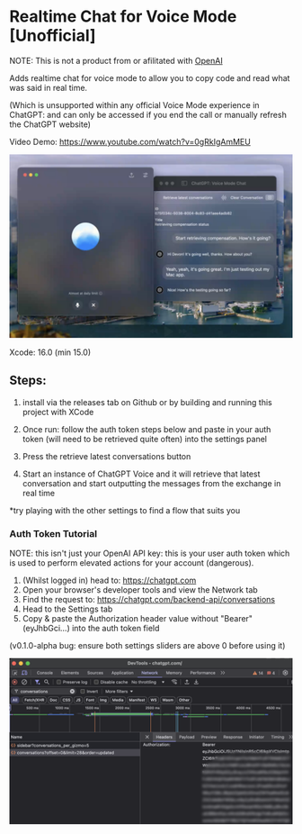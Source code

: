 # Realtime Chat for Voice Mode [Unofficial]

NOTE: This is not a product from or afilitated with [OpenAI](https://openai.com)

Adds realtime chat for voice mode to allow you to copy code and read what was said in real time.

(Which is unsupported within any official Voice Mode experience in ChatGPT: and can only be accessed if you end the call or manually refresh the ChatGPT website)

Video Demo: https://www.youtube.com/watch?v=0gRkIgAmMEU

![Example](/example.png)

Xcode: 16.0 (min 15.0)

## Steps:

1. install via the releases tab on Github or by building and running this project with XCode

2. Once run: follow the auth token steps below and paste in your auth token (will need to be retrieved quite often) into the settings panel

3. Press the retrieve latest conversations button

4. Start an instance of ChatGPT Voice and it will retrieve that latest conversation and start outputting the messages from the exchange in real time

\*try playing with the other settings to find a flow that suits you

### Auth Token Tutorial

NOTE: this isn't just your OpenAI API key: this is your user auth token which is used to perform elevated actions for your account (dangerous).

1. (Whilst logged in) head to: https://chatgpt.com
2. Open your browser's developer tools and view the Network tab
3. Find the request to: https://chatgpt.com/backend-api/conversations
4. Head to the Settings tab
5. Copy & paste the Authorization header value without "Bearer" (eyJhbGci...) into the auth token field
   
(v0.1.0-alpha bug: ensure both settings sliders are above 0 before using it) 

![Auth Token Tutorial](/oaiVoiceModeChat/Assets.xcassets/AuthTokenTutorial.imageset/auth-token-tutorial.png)
